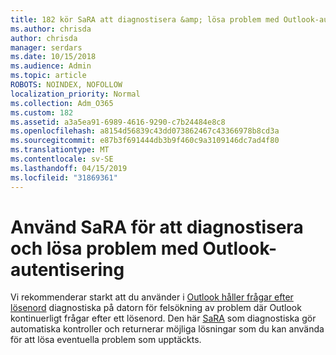 ```yaml
---
title: 182 kör SaRA att diagnostisera &amp; lösa problem med Outlook-autentisering
ms.author: chrisda
author: chrisda
manager: serdars
ms.date: 10/15/2018
ms.audience: Admin
ms.topic: article
ROBOTS: NOINDEX, NOFOLLOW
localization_priority: Normal
ms.collection: Adm_O365
ms.custom: 182
ms.assetid: a3a5ea91-6989-4616-9290-c7b24484e8c8
ms.openlocfilehash: a8154d56839c43dd073862467c43366978b8cd3a
ms.sourcegitcommit: e87b3f691444db3b9f460c9a3109146dc7ad4f80
ms.translationtype: MT
ms.contentlocale: sv-SE
ms.lasthandoff: 04/15/2019
ms.locfileid: "31869361"
---
```

# <a name="use-sara-to-diagnose-and-resolve-outlook-authentication-issues"></a>Använd SaRA för att diagnostisera och lösa problem med Outlook-autentisering

Vi rekommenderar starkt att du använder i [Outlook håller frågar efter lösenord](https://aka.ms/SaRA-OutlookPwdPrompt-Alchemy) diagnostiska på datorn för felsökning av problem där Outlook kontinuerligt frågar efter ett lösenord. Den här [SaRA](https://diagnostics.office.com/#/) som diagnostiska gör automatiska kontroller och returnerar möjliga lösningar som du kan använda för att lösa eventuella problem som upptäckts.
